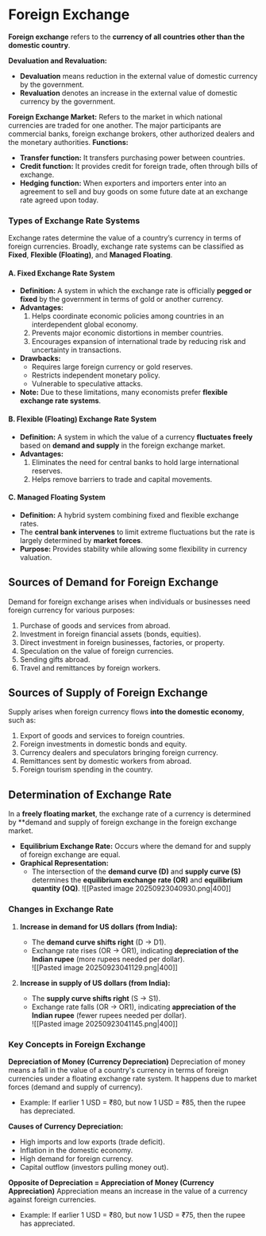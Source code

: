 # Foreign Exchange

**Foreign exchange** refers to the **currency of all countries other than the domestic country**.

**Devaluation and Revaluation:**
* **Devaluation** means reduction in the external value of domestic currency by the government.
* **Revaluation** denotes an increase in the external value of domestic currency by the government.

**Foreign Exchange Market:**
Refers to the market in which national currencies are traded for one another. The major participants are commercial banks, foreign exchange brokers, other authorized dealers and the monetary authorities.
**Functions:**
* **Transfer function:** It transfers purchasing power between countries.
* **Credit function:** It provides credit for foreign trade, often through bills of exchange.
* **Hedging function:** When exporters and importers enter into an agreement to sell and buy goods on some future date at an exchange rate agreed upon today.

### Types of Exchange Rate Systems

Exchange rates determine the value of a country’s currency in terms of foreign currencies. Broadly, exchange rate systems can be classified as **Fixed**, **Flexible (Floating)**, and **Managed Floating**.

#### A. Fixed Exchange Rate System
- **Definition:** A system in which the exchange rate is officially **pegged or fixed** by the government in terms of gold or another currency.  
- **Advantages:**  
  1. Helps coordinate economic policies among countries in an interdependent global economy.  
  2. Prevents major economic distortions in member countries.  
  3. Encourages expansion of international trade by reducing risk and uncertainty in transactions.  
- **Drawbacks:**  
  - Requires large foreign currency or gold reserves.  
  - Restricts independent monetary policy.  
  - Vulnerable to speculative attacks.  
- **Note:** Due to these limitations, many economists prefer **flexible exchange rate systems**.
#### B. Flexible (Floating) Exchange Rate System
- **Definition:** A system in which the value of a currency **fluctuates freely** based on **demand and supply** in the foreign exchange market.  
- **Advantages:**  
  1. Eliminates the need for central banks to hold large international reserves.  
  2. Helps remove barriers to trade and capital movements.  
#### C. Managed Floating System
- **Definition:** A hybrid system combining fixed and flexible exchange rates.  
- The **central bank intervenes** to limit extreme fluctuations but the rate is largely determined by **market forces**.  
- **Purpose:** Provides stability while allowing some flexibility in currency valuation.

## Sources of Demand for Foreign Exchange

Demand for foreign exchange arises when individuals or businesses need foreign currency for various purposes:  
1. Purchase of goods and services from abroad.  
2. Investment in foreign financial assets (bonds, equities).  
3. Direct investment in foreign businesses, factories, or property.  
4. Speculation on the value of foreign currencies.  
5. Sending gifts abroad.
6. Travel and remittances by foreign workers.

## Sources of Supply of Foreign Exchange

Supply arises when foreign currency flows **into the domestic economy**, such as:  
1. Export of goods and services to foreign countries.  
2. Foreign investments in domestic bonds and equity.  
3. Currency dealers and speculators bringing foreign currency.  
4. Remittances sent by domestic workers from abroad.  
5. Foreign tourism spending in the country.

## Determination of Exchange Rate

In a **freely floating market**, the exchange rate of a currency is determined by **demand and supply of foreign exchange in the foreign exchange market.

- **Equilibrium Exchange Rate:** Occurs where the demand for and supply of foreign exchange are equal.
- **Graphical Representation:**  
  - The intersection of the **demand curve (D)** and **supply curve (S)** determines the **equilibrium exchange rate (OR)** and **equilibrium quantity (OQ)**.
  ![[Pasted image 20250923040930.png|400]]

### Changes in Exchange Rate

1. **Increase in demand for US dollars (from India):**  
   - The **demand curve shifts right** (D → D1).  
   - Exchange rate rises (OR → OR1), indicating **depreciation of the Indian rupee** (more rupees needed per dollar).  
   ![[Pasted image 20250923041129.png|400]]

1. **Increase in supply of US dollars (from India):**  
   - The **supply curve shifts right** (S → S1).  
   - Exchange rate falls (OR → OR1), indicating **appreciation of the Indian rupee** (fewer rupees needed per dollar).  
![[Pasted image 20250923041145.png|400]]

### Key Concepts in Foreign Exchange

**Depreciation of Money (Currency Depreciation)**
Depreciation of money means a fall in the value of a country's currency in terms of foreign currencies under a floating exchange rate system. It happens due to market forces (demand and supply of currency).
* Example: If earlier 1 USD = ₹80, but now 1 USD = ₹85, then the rupee has depreciated.

**Causes of Currency Depreciation:**
* High imports and low exports (trade deficit).
* Inflation in the domestic economy.
* High demand for foreign currency.
* Capital outflow (investors pulling money out).

**Opposite of Depreciation = Appreciation of Money (Currency Appreciation)**
Appreciation means an increase in the value of a currency against foreign currencies.
* Example: If earlier 1 USD = ₹80, but now 1 USD = ₹75, then the rupee has appreciated.